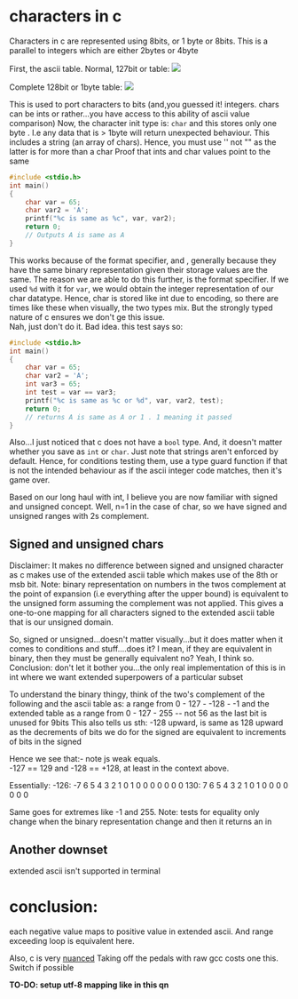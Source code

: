 # characters in c

Characters in c are represented using 8bits, or 1 byte or 8bits. This is a parallel to integers which are either 2bytes or 4byte

First, the ascii table. Normal, 127bit or table:
![](https://upload.wikimedia.org/wikipedia/commons/1/1b/ASCII-Table-wide.svg)

Complete 128bit or 1byte table: ![](https://upload.wikimedia.org/wikipedia/commons/2/26/Ascii-codes-table.png)

This is used to port characters to bits (and,you guessed it! integers. chars can be ints or rather...you have access to this ability of ascii value comparison)
Now, the character init type is: `char` and this stores only one byte . I.e any data that is > 1byte will return unexpected behaviour. This includes a string (an array of chars).
Hence, you must use '' not "" as the latter is for more than a char
Proof that ints and char values point to the same

```c
#include <stdio.h>
int main()
{
    char var = 65;
    char var2 = 'A';
    printf("%c is same as %c", var, var2);
    return 0;
    // Outputs A is same as A
}
```

This works because of the format specifier, and , generally because they have the same binary representation given their storage values are the same. The reason we are able to do this further, is the format specifier. If we used `%d` with it for `var`, we would obtain the integer representation of our char datatype. Hence, char is stored like int due to encoding, so there are times like these when visually, the two types mix. But the strongly typed nature of c ensures we don't ge this issue.  
Nah, just don't do it. Bad idea. this test says so:

```c
#include <stdio.h>
int main()
{
    char var = 65;
    char var2 = 'A';
    int var3 = 65;
    int test = var == var3;
    printf("%c is same as %c or %d", var, var2, test);
    return 0;
    // returns A is same as A or 1 . 1 meaning it passed
}
```

Also...I just noticed that c does not have a `bool` type.
And, it doesn't matter whether you save as `int` or `char`. Just note that strings aren't enforced by default. Hence, for conditions testing them, use a type guard function if that is not the intended behaviour as if the ascii integer code matches, then it's game over.

Based on our long haul with int, I believe you are now familiar with signed and unsigned concept.
Well, n=1 in the case of char, so we have signed and unsigned ranges with 2s complement.

## Signed and unsigned chars

Disclaimer: It makes no difference between signed and unsigned character as c makes use of the extended ascii table which makes use of the 8th or msb bit.
Note: binary representation on numbers in the twos complement at the point of expansion (i.e everything after the upper bound) is equivalent to the unsigned form assuming the complement was not applied.
This gives a one-to-one mapping for all characters signed to the extended ascii table that is our unsigned domain.

So, signed or unsigned...doesn't matter visually...but it does matter when it comes to conditions and stuff....does it?
I mean, if they are equivalent in binary, then they must be generally equivalent no?
Yeah, I think so.
Conclusion: don't let it bother you...the only real implementation of this is in int where we want extended superpowers of a particular subset

To understand the binary thingy, think of the two's complement of the following and the ascii table as:
a range from 0 - 127 - -128 - -1
and the extended table as a range from 0 - 127 - 255 -- not 56 as the last bit is unused for 9bits
This also tells us sth: -128 upward, is same as 128 upward as the decrements of bits we do for the signed are equivalent to increments of bits in the signed

Hence we see that:- note js weak equals.  
-127 == 129 and -128 == +128, at least in the context above.

Essentially:
-126:
-7 6 5 4 3 2 1 0
1 0 0 0 0 0 0 0
130:
7 6 5 4 3 2 1 0
1 0 0 0 0 0 0 0

Same goes for extremes like -1 and 255.
Note: tests for equality only change when the binary representation change and then it returns an in

## Another downset

extended ascii isn't supported in terminal

# conclusion:

each negative value maps to positive value in extended ascii. And range exceeding loop is equivalent here.

Also, c is very [nuanced](https://www.cprogramming.com/tutorial/unicode.html) Taking off the pedals with raw gcc costs one this. Switch if possible

**TO-DO: setup utf-8 mapping like in this qn**
